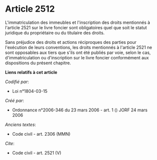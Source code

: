 # Article 2512

L'immatriculation des immeubles et l'inscription des droits mentionnés à l'article 2521 sur le livre foncier sont
obligatoires quel que soit le statut juridique du propriétaire ou du titulaire des droits. 

Sans préjudice des droits et actions réciproques des parties pour l'exécution de leurs conventions, les droits mentionnés à
l'article 2521 ne sont opposables aux tiers que s'ils ont été publiés par voie, selon le cas, d'immatriculation ou
d'inscription sur le livre foncier conformément aux dispositions du présent chapitre.

**Liens relatifs à cet article**

_Codifié par_:

  - Loi n°1804-03-15

_Créé par_:

  - Ordonnance n°2006-346 du 23 mars 2006 - art. 1 () JORF 24 mars 2006

_Anciens textes_:

  - Code civil - art. 2306 (MMN)

_Cite_:

  - Code civil - art. 2521 (V)
